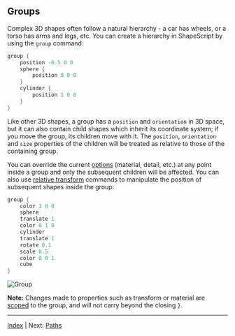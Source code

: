 Groups
---

Complex 3D shapes often follow a natural hierarchy - a car has wheels, or a torso has arms and legs, etc. You can create a hierarchy in ShapeScript by using the `group` command:

```swift
group {
    position -0.5 0 0
    sphere {
        position 0 0 0
    }
    cylinder {
        position 1 0 0
    }
}
```

Like other 3D shapes, a group has a `position` and `orientation` in 3D space, but it can also contain child shapes which inherit its coordinate system; if you move the group, its children move with it. The `position`, `orientation` and `size` properties of the children will be treated as relative to those of the containing group.

You can override the current [options](options.md) (material, detail, etc.) at any point inside a group and only the subsequent children will be affected. You can also use [relative transform](transforms.md#relative-transforms) commands to manipulate the position of subsequent shapes inside the group:

```swift
group {
    color 1 0 0
    sphere
    translate 1
    color 0 1 0
    cylinder
    translate 1
    rotate 0.1
    scale 0.5
    color 0 0 1
    cube
}
```

![Group](../../images/group.png)

**Note:** Changes made to properties such as transform or material are [scoped](scope.md) to the group, and will not carry beyond the closing `}`.

---
[Index](index.md) | Next: [Paths](paths.md)

